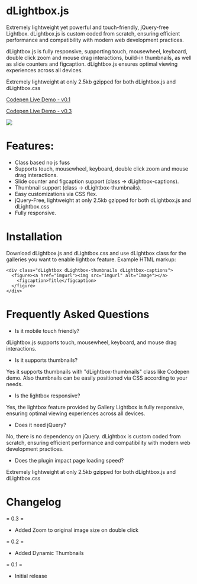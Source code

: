 # dLightbox.js

Extremely lightweight yet powerful and touch-friendly, jQuery-free Lightbox. dLightbox.js is custom coded from scratch, ensuring efficient performance and compatibility with modern web development practices.

dLightbox.js is fully responsive, supporting touch, mousewheel, keyboard, double click zoom and mouse drag interactions, build-in thumbnails, as well as slide counters and figcaption. dLightbox.js ensures optimal viewing experiences across all devices.

Extremely lightweight at only 2.5kb gzipped for both dLightbox.js and dLightbox.css

<a href="https://codepen.io/dmrhn/pen/abxYyQg" target=_blank>Codepen Live Demo - v0.1</a>

<a href="https://codepen.io/dmrhn/pen/KKYbGXK" target=_blank>Codepen Live Demo - v0.3</a>

<img src="https://i.imgur.com/Djj1nv7.png">



# Features:

* Class based no js fuss
* Supports touch, mousewheel, keyboard, double click zoom and mouse drag interactions.
* Slide counter and figcaption support (class -> dLightbox-captions).
* Thumbnail support (class -> dLightbox-thumbnails).
* Easy customizations via CSS flex.
* jQuery-Free, lightweight at only 2.5kb gzipped for both dLightbox.js and dLightbox.css
* Fully responsive.

# Installation

Download dLightbox.js and dLightbox.css and use dLightbox class for the galleries you want to enable lightbox feature.
Example HTML markup:

```
<div class="dLightbox dLightbox-thumbnails dLightbox-captions">
  <figure><a href="imgurl"><img src="imgurl" alt="Image"></a>
    <figcaption>Title</figcaption>
  </figure>
</div>
```

# Frequently Asked Questions

* Is it mobile touch friendly? 

dLightbox.js supports touch, mousewheel, keyboard, and mouse drag interactions.

* Is it supports thumbnails?

Yes it supports thumbnails with "dLightbox-thumbnails" class like Codepen demo. Also thumbnails can be easily positioned via CSS according to your needs.

* Is the lightbox responsive?

Yes, the lightbox feature provided by Gallery Lightbox is fully responsive, ensuring optimal viewing experiences across all devices.

* Does it need jQuery?

No, there is no dependency on jQuery. dLightbox is custom coded from scratch, ensuring efficient performance and compatibility with modern web development practices.

* Does the plugin impact page loading speed?

Extremely lightweight at only 2.5kb gzipped for both dLightbox.js and dLightbox.css

# Changelog

= 0.3 =
* Added Zoom to original image size on double click

= 0.2 =
* Added Dynamic Thumbnails

= 0.1 =
* Initial release
